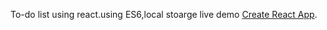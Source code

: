 To-do list using react.using ES6,local stoarge live demo  [Create React App](https://abhishekgiram.github.io/todolist/).
